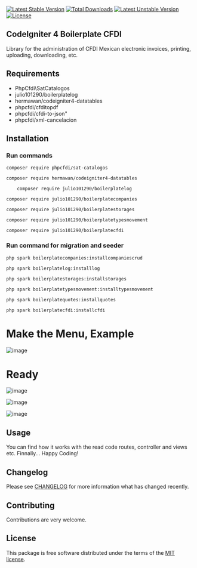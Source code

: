 [![Latest Stable Version](https://poser.okvpn.org/julio101290/boilerplatequotes/v/stable)](https://packagist.org/packages/julio101290/boilerplatequotes) [![Total Downloads](https://poser.okvpn.org/julio101290/boilerplatequotes/downloads)](https://packagist.org/packages/julio101290/boilerplatequotes) [![Latest Unstable Version](https://poser.okvpn.org/julio101290/boilerplatequotes/v/unstable)](https://packagist.org/packages/julio101290/boilerplatequotes) [![License](https://poser.okvpn.org/julio101290/boilerplatequotes/license)](https://packagist.org/packages/julio101290/boilerplatequotes)

## CodeIgniter 4 Boilerplate CFDI
Library for the administration of CFDI Mexican electronic invoices, printing, uploading, downloading, etc.

## Requirements
* PhpCfdi\SatCatalogos
* julio101290/boilerplatelog
* hermawan/codeigniter4-datatables
* phpcfdi/cfditopdf
* phpcfdi/cfdi-to-json"
* phpcfdi/xml-cancelacion

## Installation

### Run commands
	
 	composer require phpcfdi/sat-catalogos

   	composer require hermawan/codeigniter4-datatables

    	composer require julio101290/boilerplatelog

	composer require julio101290/boilerplatecompanies

  	composer require julio101290/boilerplatestorages

	composer require julio101290/boilerplatetypesmovement

	composer require julio101290/boilerplatecfdi


### Run command for migration and seeder

	php spark boilerplatecompanies:installcompaniescrud

 	php spark boilerplatelog:installlog

  	php spark boilerplatestorages:installstorages

	php spark boilerplatetypesmovement:installtypesmovement

	php spark boilerplatequotes:installquotes

  	php spark boilerplatecfdi:installcfdi 
	

# Make the Menu, Example

![image](https://github.com/user-attachments/assets/12755ccd-2c48-47bf-8445-abb950f69eca)


# Ready

![image](https://github.com/user-attachments/assets/410426ed-6c8d-430a-bc87-daa62640e69e)

![image](https://github.com/user-attachments/assets/f8e7f2df-1ba0-427c-8653-cf52d0d0fc7a)

![image](https://github.com/user-attachments/assets/b660473a-38bf-4e72-8bf7-5531b68fd17f)




Usage
-----
You can find how it works with the read code routes, controller and views etc. Finnally... Happy Coding!

Changelog
--------
Please see [CHANGELOG](CHANGELOG.md) for more information what has changed recently.

Contributing
------------
Contributions are very welcome.

License
-------

This package is free software distributed under the terms of the [MIT license](LICENSE.md).
